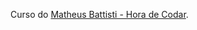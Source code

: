 Curso do [Matheus Battisti - Hora de Codar](https://www.youtube.com/watch?v=IkS_LyVpMpQ&list=PLnDvRpP8BnezfJcfiClWskFOLODeqI_Ft&index=4).